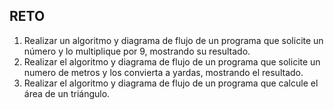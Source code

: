 ## RETO
1. Realizar un algoritmo y diagrama de flujo de un programa que solicite un número y lo multiplique por 9, mostrando su resultado.
2. Realizar el algoritmo y diagrama de flujo de un programa que solicite un numero de metros y los convierta a yardas, mostrando el resultado.
3. Realizar el algoritmo y diagrama de flujo de un programa que calcule el área de un triángulo.

